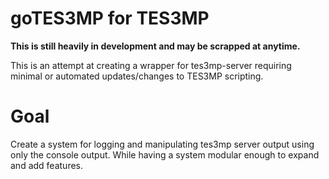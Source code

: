 # goTES3MP for TES3MP
**This is still heavily in development and may be scrapped at 
anytime.**

This is an attempt at creating a wrapper for tes3mp-server requiring minimal or automated updates/changes to TES3MP scripting.

# Goal
Create a system for logging and manipulating tes3mp server output using only the console output. While having a system modular enough to expand and add features.